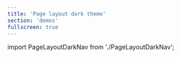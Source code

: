 ```yaml
---
title: 'Page layout dark theme'
section: 'demos'
fullscreen: true
---
```


import PageLayoutDarkNav from './PageLayoutDarkNav';

<PageLayoutDarkNav />
